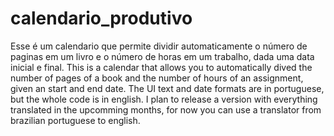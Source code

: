 # calendario_produtivo
Esse é um calendario que permite dividir automaticamente o número de paginas em um livro e o número de horas em um trabalho, dada uma data inicial e final.
This is a calendar that allows you to automatically dived the number of pages of a book and the number of hours of an assignment, given an start and end date. The UI text and date formats are in portuguese, but the whole code is in english.
I plan to release a version with everything translated in the upcomming months, for now you can use a translator from brazilian portuguese to english.
